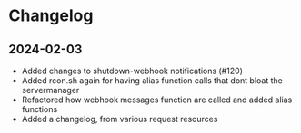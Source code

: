 # Changelog

## 2024-02-03

* Added changes to shutdown-webhook notifications (#120)
* Added rcon.sh again for having alias function calls that dont bloat the servermanager
* Refactored how webhook messages function are called and added alias functions
* Added a changelog, from various request resources
